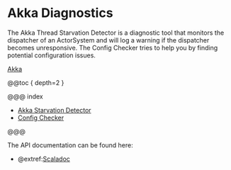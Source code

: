 # Akka Diagnostics

The Akka Thread Starvation Detector is a diagnostic tool that monitors the dispatcher of an ActorSystem and will log a warning if the dispatcher becomes unresponsive.
The Config Checker tries to help you by finding potential configuration issues.

[Akka](https://akka.io)

@@toc { depth=2 }

@@@ index

* [Akka Starvation Detector](starvation-detector.md)
* [Config Checker](config-checker.md)

@@@

The API documentation can be found here: 

* @extref:[Scaladoc](scaladoc:)